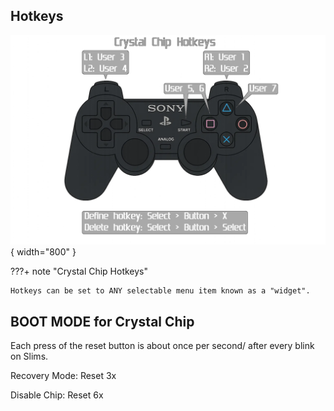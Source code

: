 

## Hotkeys

![CC_Hotkeys](assets/CC_Hotkey.png){ width="800" }

???+ note "Crystal Chip Hotkeys"

    Hotkeys can be set to ANY selectable menu item known as a "widget".


## BOOT MODE for Crystal Chip
Each press of the reset button is about once per second/ after every blink on Slims.

Recovery Mode: Reset 3x

Disable Chip: Reset 6x